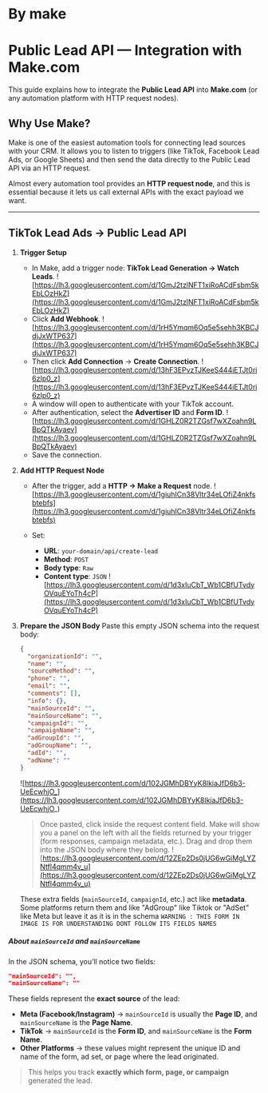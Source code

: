 # By make

# Public Lead API — Integration with Make.com

This guide explains how to integrate the **Public Lead API** into **Make.com** (or any automation platform with HTTP request nodes).

## Why Use Make?

Make is one of the easiest automation tools for connecting lead sources with your CRM. It allows you to listen to triggers (like TikTok, Facebook Lead Ads, or Google Sheets) and then send the data directly to the Public Lead API via an HTTP request.

Almost every automation tool provides an **HTTP request node**, and this is essential because it lets us call external APIs with the exact payload we want.

---

## TikTok Lead Ads → Public Lead API

1. **Trigger Setup**

   - In Make, add a trigger node: **TikTok Lead Generation → Watch Leads**.
     ![https://lh3.googleusercontent.com/d/1GmJ2tzlNFT1xiRoACdFsbm5kEbLOzHkZ](https://lh3.googleusercontent.com/d/1GmJ2tzlNFT1xiRoACdFsbm5kEbLOzHkZ)
   - Click **Add Webhook**.
     ![https://lh3.googleusercontent.com/d/1rH5Ymqm6Oq5e5sehh3KBCJdjJxWTP637](https://lh3.googleusercontent.com/d/1rH5Ymqm6Oq5e5sehh3KBCJdjJxWTP637)
   - Then click **Add Connection** → **Create Connection**.
     ![https://lh3.googleusercontent.com/d/13hF3EPvzTJKeeS444iETJt0ri6zIp0_z](https://lh3.googleusercontent.com/d/13hF3EPvzTJKeeS444iETJt0ri6zIp0_z)
   - A window will open to authenticate with your TikTok account.
   - After authentication, select the **Advertiser ID** and **Form ID**.
     ![https://lh3.googleusercontent.com/d/1GHLZ0R2TZGsf7wXZoahn9LBpQTkAyaev](https://lh3.googleusercontent.com/d/1GHLZ0R2TZGsf7wXZoahn9LBpQTkAyaev)
   - Save the connection.

2. **Add HTTP Request Node**

   - After the trigger, add a **HTTP → Make a Request** node.
     ![https://lh3.googleusercontent.com/d/1giuhICn38Vltr34eLOfiZ4nkfsbtebfs](https://lh3.googleusercontent.com/d/1giuhICn38Vltr34eLOfiZ4nkfsbtebfs)
   - Set:

     - **URL**: `your-domain/api/create-lead`
     - **Method**: `POST`
     - **Body type**: `Raw`
     - **Content type**: `JSON`
       ![https://lh3.googleusercontent.com/d/1d3xIuCbT_Wb1CBfUTvdyOVquEYoTh4cP](https://lh3.googleusercontent.com/d/1d3xIuCbT_Wb1CBfUTvdyOVquEYoTh4cP)

3. **Prepare the JSON Body**
   Paste this empty JSON schema into the request body:

   ```json
   {
     "organizationId": "",
     "name": "",
     "sourceMethod": "",
     "phone": "",
     "email": "",
     "comments": [],
     "info": {},
     "mainSourceId": "",
     "mainSourceName": "",
     "campaignId": "",
     "campaignName": "",
     "adGroupId": "",
     "adGroupName": "",
     "adId": "",
     "adName": ""
   }
   ```

   ![https://lh3.googleusercontent.com/d/102JGMhDBYyK8lkiaJfD6b3-UeEcwhjO_](https://lh3.googleusercontent.com/d/102JGMhDBYyK8lkiaJfD6b3-UeEcwhjO_)

   > Once pasted, click inside the request content field.
   > Make will show you a panel on the left with all the fields returned by your trigger (form responses, campaign metadata, etc.).
   > Drag and drop them into the JSON body where they belong.
   > ![https://lh3.googleusercontent.com/d/12ZEp2Ds0jUG6wGiMgLYZNtfl4qmm4v_u](https://lh3.googleusercontent.com/d/12ZEp2Ds0jUG6wGiMgLYZNtfl4qmm4v_u)

   These extra fields (`mainSourceId`, `campaignId`, etc.) act like **metadata**. Some platforms return them and like "AdGroup" like Tiktok or "AdSet" like Meta but leave it as it is in the schema
   `WARNING : THIS FORM IN IMAGE IS FOR UNDERSTANDING DONT FOLLOW ITS FIELDS NAMES`

##### About `mainSourceId` and `mainSourceName`

In the JSON schema, you’ll notice two fields:

```json
"mainSourceId": "",
"mainSourceName": ""
```

These fields represent the **exact source** of the lead:

- **Meta (Facebook/Instagram)** → `mainSourceId` is usually the **Page ID**, and `mainSourceName` is the **Page Name**.
- **TikTok** → `mainSourceId` is the **Form ID**, and `mainSourceName` is the **Form Name**.
- **Other Platforms** → these values might represent the unique ID and name of the form, ad set, or page where the lead originated.

> This helps you track **exactly which form, page, or campaign** generated the lead.
